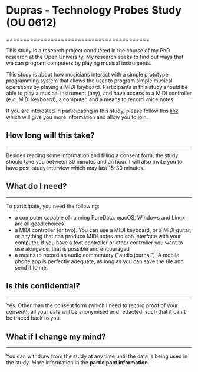 # Dupras - Technology Probes Study (OU 0612)
==========================================

This study is a research project conducted in the course of my PhD research at the Open University. My research seeks to find out ways that we can program computers by playing musical instruments.

This study is about how musicians interact with a simple prototype programming system that allows the user to program simple musical operations by playing a MIDI keyboard. Participants in this study should be able to play a musical instrument (any), and have access to a MIDI controller (e.g. MIDI keyboard), a computer, and a means to record voice notes.

If you are interested in participating in this study, please follow this [link](jiscsurvey) which will give you more information and allow you to join. 

## How long will this take?
---------------------------

Besides reading some information and filling a consent form, the study should take you between 30 minutes and an hour. I will also invite you to have post-study interview which may last 15-30 minutes.

## What do I need?
-----------------

To participate, you need the following:
- a computer capable of running PureData. macOS, Windows and Linux are all good choices
- a MIDI controller (or two). You can use a MIDI keyboard, or a MIDI guitar, or anything that can produce MIDI notes and can interface with your computer. If you have a foot controller or other controller you want to use alongside, that is possible and encouraged
- a means to record an audio commentary ("audio journal"). A mobile phone app is perfectly adequate, as long as you can save the file and send it to me.
 
## Is this confidential?
---------------------
Yes. Other than the consent form (which I need to record proof of your consent), all your data will be anonymised and redacted, such that it can't be traced back to you.

## What if I change my mind?
---------------------------
You can withdraw from the study at any time until the data is being used in the study. More information in the **participant information**. 

